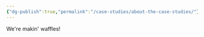 ```yaml
---
{"dg-publish":true,"permalink":"/case-studies/about-the-case-studies/"}
---
```


We're makin' waffles!